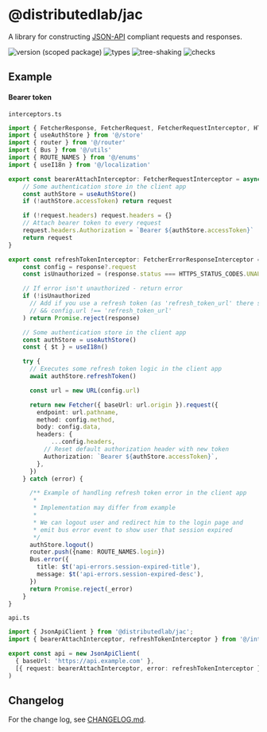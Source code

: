 # @distributedlab/jac
A library for constructing [JSON-API](https://jsonapi.org/) compliant requests and responses.

![version (scoped package)](https://badgen.net/npm/v/@distributedlab/jac)
![types](https://badgen.net/npm/types/@distributedlab/jac)
![tree-shaking](https://badgen.net/bundlephobia/tree-shaking/@distributedlab/jac)
![checks](https://badgen.net/github/checks/distributed-lab/web-kit/main)

## Example

#### Bearer token

`interceptors.ts`

```typescript
import { FetcherResponse, FetcherRequest, FetcherRequestInterceptor, HTTPS_STATUS_CODES } from '@distributedlab/fetcher'
import { useAuthStore } from '@/store'
import { router } from '@/router'
import { Bus } from '@/utils'
import { ROUTE_NAMES } from '@/enums'
import { useI18n } from '@/localization'

export const bearerAttachInterceptor: FetcherRequestInterceptor = async (request: FetcherRequest) => {
    // Some authentication store in the client app
    const authStore = useAuthStore()
    if (!authStore.accessToken) return request

    if (!request.headers) request.headers = {}
    // Attach bearer token to every request
    request.headers.Authorization = `Bearer ${authStore.accessToken}`
    return request
}

export const refreshTokenInterceptor: FetcherErrorResponseInterceptor = async (response: FetcherResponse<unknown>) => {
    const config = response?.request
    const isUnauthorized = (response.status === HTTPS_STATUS_CODES.UNAUTHORIZED)

    // If error isn't unauthorized - return error
    if (!isUnauthorized
      // Add if you use a refresh token (as 'refresh_token_url' there should be refresh token endpoint)
      // && config.url !== 'refresh_token_url'
    ) return Promise.reject(response)

    // Some authentication store in the client app
    const authStore = useAuthStore()
    const { $t } = useI18n()

    try {
      // Executes some refresh token logic in the client app
      await authStore.refreshToken()

      const url = new URL(config.url)

      return new Fetcher({ baseUrl: url.origin }).request({
        endpoint: url.pathname,
        method: config.method,
        body: config.data,
        headers: {
            ...config.headers,
          // Reset default authorization header with new token
          Authorization: `Bearer ${authStore.accessToken}`,
        },
      })
    } catch (error) {

      /** Example of handling refresh token error in the client app
       *
       * Implementation may differ from example
       *
       * We can logout user and redirect him to the login page and
       * emit bus error event to show user that session expired
       */
      authStore.logout()
      router.push({name: ROUTE_NAMES.login})
      Bus.error({
        title: $t('api-errors.session-expired-title'),
        message: $t('api-errors.session-expired-desc'),
      })
      return Promise.reject(_error)
    }
}
```

`api.ts`
```typescript
import { JsonApiClient } from '@distributedlab/jac';
import { bearerAttachInterceptor, refreshTokenInterceptor } from '@/interceptors';

export const api = new JsonApiClient(
  { baseUrl: 'https://api.example.com' },
  [{ request: bearerAttachInterceptor, error: refreshTokenInterceptor }],
)
```

## Changelog

For the change log, see [CHANGELOG.md](https://github.com/distributed-lab/web-kit/blob/main/CHANGELOG.md).
